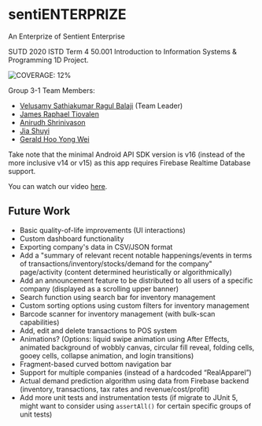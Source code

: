 # sentiENTERPRIZE
An Enterprize of Sentient Enterprise

SUTD 2020 ISTD Term 4 50.001 Introduction to Information Systems & Programming 1D Project.

![COVERAGE: 12%](https://img.shields.io/badge/coverage-12%25-red?style=for-the-badge)

Group 3-1 Team Members:

- [Velusamy Sathiakumar Ragul Balaji](https://github.com/ragulbalaji) (Team Leader)
- [James Raphael Tiovalen](https://github.com/jamestiotio)
- [Anirudh Shrinivason](https://github.com/Anirudh181001)
- [Jia Shuyi](https://github.com/shuyijia)
- [Gerald Hoo Yong Wei](https://github.com/geraldhyw)

Take note that the minimal Android API SDK version is v16 (instead of the more inclusive v14 or v15) as this app requires Firebase Realtime Database support.

You can watch our video [here](https://youtu.be/jfxNiFLitZU).

## Future Work

- Basic quality-of-life improvements (UI interactions)
- Custom dashboard functionality
- Exporting company's data in CSV/JSON format
- Add a "summary of relevant recent notable happenings/events in terms of transactions/inventory/stocks/demand for the company" page/activity (content determined heuristically or algorithmically)
- Add an announcement feature to be distributed to all users of a specific company (displayed as a scrolling upper banner)
- Search function using search bar for inventory management
- Custom sorting options using custom filters for inventory management
- Barcode scanner for inventory management (with bulk-scan capabilities)
- Add, edit and delete transactions to POS system
- Animations? (Options: liquid swipe animation using After Effects, animated background of wobbly canvas, circular fill reveal, folding cells, gooey cells, collapse animation, and login transitions)
- Fragment-based curved bottom navigation bar
- Support for multiple companies (instead of a hardcoded “RealApparel”)
- Actual demand prediction algorithm using data from Firebase backend (inventory, transactions, tax rates and revenue/cost/profit)
- Add more unit tests and instrumentation tests (if migrate to JUnit 5, might want to consider using `assertAll()` for certain specific groups of unit tests)
